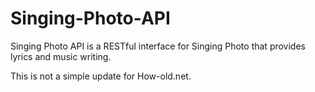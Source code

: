 # Singing-Photo-API

Singing Photo API is a RESTful interface for Singing Photo that provides lyrics and music writing.

This is not a simple update for How-old.net.
